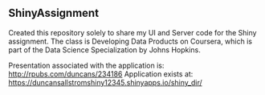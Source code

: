 ## ShinyAssignment

Created this repository solely to share my UI and Server code for the Shiny assignment. The class is Developing Data Products on Coursera, which is part of the Data Science Specialization by Johns Hopkins.

Presentation associated with the application is: http://rpubs.com/duncans/234186
Application exists at: https://duncansallstromshiny12345.shinyapps.io/shiny_dir/
